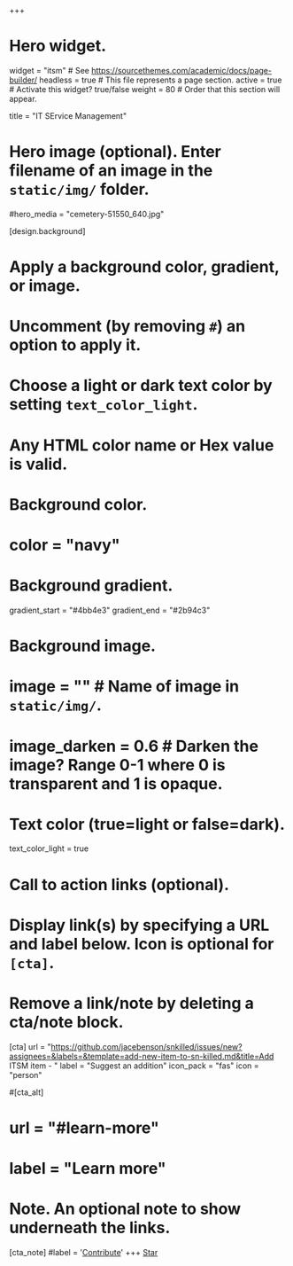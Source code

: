 +++
# Hero widget.
widget = "itsm"  # See https://sourcethemes.com/academic/docs/page-builder/
headless = true  # This file represents a page section.
active = true  # Activate this widget? true/false
weight = 80  # Order that this section will appear.

title = "IT SErvice Management"

# Hero image (optional). Enter filename of an image in the `static/img/` folder.
#hero_media = "cemetery-51550_640.jpg"

[design.background]
  # Apply a background color, gradient, or image.
  #   Uncomment (by removing `#`) an option to apply it.
  #   Choose a light or dark text color by setting `text_color_light`.
  #   Any HTML color name or Hex value is valid.

  # Background color.
  # color = "navy"
  
  # Background gradient.
  gradient_start = "#4bb4e3"
  gradient_end = "#2b94c3"
  
  # Background image.
  # image = ""  # Name of image in `static/img/`.
  # image_darken = 0.6  # Darken the image? Range 0-1 where 0 is transparent and 1 is opaque.

  # Text color (true=light or false=dark).
  text_color_light = true

# Call to action links (optional).
#   Display link(s) by specifying a URL and label below. Icon is optional for `[cta]`.
#   Remove a link/note by deleting a cta/note block.
[cta]
  url = "https://github.com/jacebenson/snkilled/issues/new?assignees=&labels=&template=add-new-item-to-sn-killed.md&title=Add ITSM item - "
  label = "Suggest an addition"
  icon_pack = "fas"
  icon = "person"
  
#[cta_alt]
#  url = "#learn-more"
#  label = "Learn more"

# Note. An optional note to show underneath the links.
[cta_note]
 #label = '<a class="nav-link " href="/#contribute" data-target="#contribute"><span>Contribute</span></a>'
+++
<span style="text-shadow: none;"><a class="github-button" href="https://github.com/jacebenson/snkilled" data-icon="octicon-star" data-size="large" data-show-count="true" aria-label="Star this on GitHub">Star</a><script async defer src="https://buttons.github.io/buttons.js"></script></span>